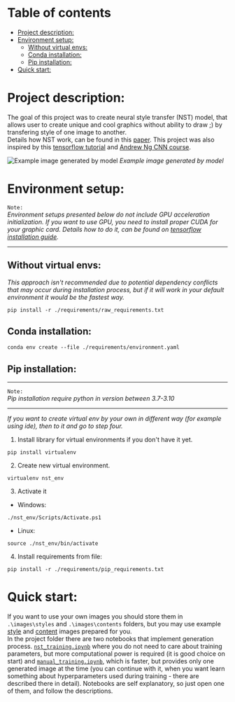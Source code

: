 # Table of contents

- [Project description:](#project-description)
- [Environment setup:](#environment-setup)
  - [Without virtual envs:](#without-virtual-envs)
  - [Conda installation:](#conda-installation)
  - [Pip installation:](#pip-installation)
- [Quick start:](#quick-start)

# Project description:

The goal of this project was to create neural style transfer (NST) model, that allows user to create unique and cool graphics without ability to draw ;\) by transfering style of one image to another.  
Details how NST work, can be found in this [paper](https://www.cv-foundation.org/openaccess/content_cvpr_2016/papers/Gatys_Image_Style_Transfer_CVPR_2016_paper.pdf). This project was also inspired by this [tensorflow tutorial](https://www.tensorflow.org/tutorials/generative/style_transfer?hl=pl) and [Andrew Ng CNN course](https://www.coursera.org/learn/convolutional-neural-networks). 
<!-- This project was inspired by [tensorflow tutorial](https://www.tensorflow.org/tutorials/generative/style_transfer?hl=pl) and [Andrew Ng CNN course](https://www.coursera.org/learn/convolutional-neural-networks). Details how NST work, can be found in [arxiv paper](https://www.cv-foundation.org/openaccess/content_cvpr_2016/papers/Gatys_Image_Style_Transfer_CVPR_2016_paper.pdf), but briefly:  
NST is based on deep neural network (in our case it is VGG19) that is pre-trained to perform some object classification. On the begging style and content images are passed trough the backbone model. During this pass output of some of layers is captured, and then used in special loss function that combines style and content loss functions. After that instead of train model, content image is trained. Content loss function ensure that generated image will still remind similar to content image, but on  -->

![Example image generated by model](https://i.imgur.com/ho8N71h.jpeg)
*Example image generated by model*  
  

# Environment setup:

`Note:`  
*Environment setups presented below do not include GPU acceleration initialization. If you want to use GPU, you need to install proper CUDA for your graphic card. Details how to do it, can be found on [tensorflow installation guide](https://www.tensorflow.org/install/pip?hl=en).*

----

## Without virtual envs:
*This approach isn't recommended due to potential dependency conflicts that may occur during installation process, but if it will work in your default environment it would be the fastest way.*
```console
pip install -r ./requirements/raw_requirements.txt
```
## Conda installation:
```console
conda env create --file ./requirements/environment.yaml
```


## Pip installation:

----

`Note:`  
*Pip installation require python in version between 3.7-3.10*  

----

*If you want to create virtual env by your own in different way (for example using ide), then to it and go to step four.*
1. Install library for virtual environments if you don't have it yet.
```console
pip install virtualenv
```
2. Create new virtual environment.
```console
virtualenv nst_env
```
3. Activate it  

- Windows:

```console
./nst_env/Scripts/Activate.ps1
```
- Linux:

```console
source ./nst_env/bin/activate
```

4. Install requirements from file:
```console
pip install -r ./requirements/pip_requirements.txt
```

# Quick start:

If you want to use your own images you should store them in `.\images\styles` and `.\images\contents` folders, but you may use example [style](images\styles\demo_picasso_music.jpg) and [content](images\contents\demo_pablo_picasso.jpg) images prepared for you.  
In the project folder there are two notebooks that implement generation process. [`nst_training.ipynb`](nst_training.ipynb) where you do not need to care about training parameters, but more computational power is required (it is good choice on start) and [`manual_training.ipynb`](manual_training.ipynb), which is faster, but provides only one generated image at the time (you can continue with it, when you want learn something about hyperparameters used during training - there are described there in detail). Notebooks are self explanatory, so just open one of them, and follow the descriptions.

